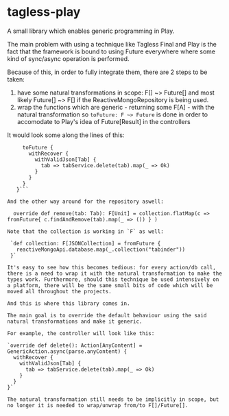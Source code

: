 # tagless-play
A small library which enables generic programming in Play.

The main problem with using a technique like Tagless Final and Play is the fact that the framework is bound to using Future everywhere where some kind of sync/async operation is performed. 

Because of this, in order to fully integrate them, there are 2 steps to be taken:
 1. have some natural transformations in scope: F[] ~> Future[] and most likely Future[] ~> F[] if the ReactiveMongoRepository is being used.
 2. wrap the functions which are generic - returning some F[A] - with the natural transformation so `toFuture: F ~> Future` is done in order to accomodate to Play's idea of Future[Result] in the controllers 
 
 It would look some along the lines of this:
 
   ```override def delete(): Action[AnyContent] = Action.async {
        toFuture {
          withRecover {
            withValidJson[Tab] {
              tab => tabService.delete(tab).map(_ => Ok)
            }
          }
        }
      }```
   
   And the other way around for the repository aswell:
   
     override def remove(tab: Tab): F[Unit] = collection.flatMap(c => fromFuture{ c.findAndRemove(tab).map(_ => ()) } )
     
   Note that the collection is working in `F` as well:
    
    `def collection: F[JSONCollection] = fromFuture {
      reactiveMongoApi.database.map(_.collection("tabinder"))
    }`

It's easy to see how this becomes tedious: for every action/db call, there is a need to wrap it with the natural transformation to make the types work. Furthermore, should this technique be used intensively on a platform, there will be the same small bits of code which will be moved all throughout the projects.

And this is where this library comes in.

The main goal is to override the default behaviour using the said natural transformations and make it generic. 

For example, the controller will look like this:

  `override def delete(): Action[AnyContent] = GenericAction.async(parse.anyContent) {
     withRecover {
       withValidJson[Tab] {
         tab => tabService.delete(tab).map(_ => Ok)
       }
     }
   }`
   
The natural transformation still needs to be implicitly in scope, but no longer it is needed to wrap/unwrap from/to F[]/Future[].
   
